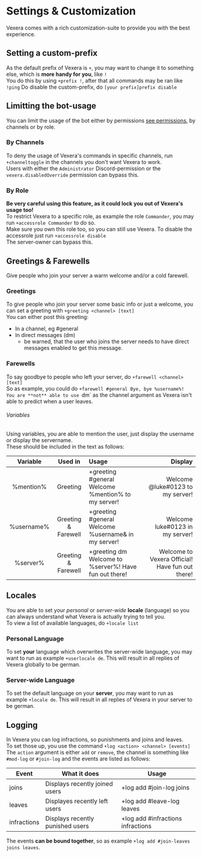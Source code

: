 # Settings & Customization
Vexera comes with a rich customization-suite to provide you with the best experience.

## Setting a custom-prefix

As the default prefix of Vexera is `+`, you may want to change it to something else, which is **more handy for you**, like `!`  
You do this by using `+prefix !`, after that all commands may be ran like `!ping`
Do disable the custom-prefix, do `[your prefix]prefix disable`

## Limitting the bot-usage

You can limit the usage of the bot either by permissions [see permissions](https://vexera.io/docs/permissions), by channels or by role.

### By Channels
To deny the usage of Vexera's commands in specific channels, run `+channeltoggle` in the channels you don't want Vexera to work.  
Users with either the `Administrator` Discord-permission or the `vexera.disabledOverride` permission can bypass this.

### By Role
**Be very careful using this feature, as it could lock you out of Vexera's usage too!**  
To restrict Vexera to a specific role, as example the role `Commander`, you may run `+accessrole Commander` to do so.  
Make sure you own this role too, so you can still use Vexera. To disable the accessrole just run `+accessrole disable`  
The server-owner can bypass this.

## Greetings & Farewells

Give people who join your server a warm welcome and/or a cold farewell.

### Greetings
To give people who join your server some basic info or just a welcome, you can set a greeting with `+greeting <channel> [text]`  
You can either post this greeting:
* In a channel, eg #general
* In direct messages (dm)
   * be warned, that the user who joins the server needs to have direct messages enabled to get this message.
 

### Farewells
To say goodbye to people who left your server, do `+farewell <channel> [text]`  
So as example, you could do `+farewell #general Bye, bye %username%!  
You are **not** able to use `dm` as the channel argument as Vexera isn't able to predict when a user leaves.

###### Variables

Using variables, you are able to mention the user, just display the username or display the servername.  
These should be included in the text as follows:

 Variable | Used in | Usage | Display
 :--------: | :-------: | :----- | -------:
 %mention% | Greeting | +greeting #general Welcome %mention% to my server! | Welcome @luke#0123 to my server!
 %username% | Greeting & Farewell | +greeting #general Welcome %username& in my server! | Welcome luke#0123 in my server! 
 %server% | Greeting & Farewell | +greeting dm Welcome to %server%! Have fun out there! | Welcome to Vexera Official! Have fun out there!
 
## Locales

You are able to set your *personal* or *server-wide* **locale** (language) so you can always understand what Vexera is actually trying to tell you.  
To view a list of available languages, do `+locale list` 

### Personal Language
To set **your** language which overwrites the server-wide language, you may want to run as example `+userlocale de`. This will result in all replies of Vexera globally to be german. 

### Server-wide Language
To set the default language on your **server**, you may want to run as example `+locale de`. This will result in all replies of Vexera in your server to be german.

## Logging

In Vexera you can log infractions, so punishments and joins and leaves.  
To set those up, you use the command `+log <action> <channel> [events]`
The `action` argument is either `add` or `remove`, the channel is something like `#mod-log` or `#join-log` and the events are listed as follows:

Event | What it does | Usage
----- | ------------ | -------
joins | Displays recently joined users | +log add #join-log joins
leaves | Displayes recently left users | +log add #leave-log leaves
infractions | Displays recently punished users | +log add #infractions infractions

The events **can be bound together**, so as example `+log add #join-leaves joins leaves`.